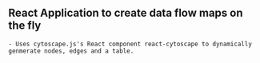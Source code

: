 ## React Application to create data flow maps on the fly
    - Uses cytoscape.js's React component react-cytoscape to dynamically genmerate nodes, edges and a table.
